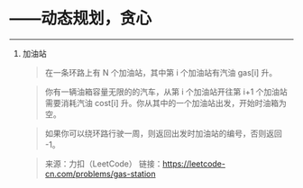 # ——动态规划，贪心

----

1. 加油站
	> 在一条环路上有 N 个加油站，其中第 i 个加油站有汽油 gas[i] 升。

	> 你有一辆油箱容量无限的的汽车，从第 i 个加油站开往第 i+1 个加油站需要消耗汽油 cost[i] 升。你从其中的一个加油站出发，开始时油箱为空。
	
	> 如果你可以绕环路行驶一周，则返回出发时加油站的编号，否则返回 -1。
	
	> 来源：力扣（LeetCode）
	> 链接：https://leetcode-cn.com/problems/gas-station

	```
	
	```
